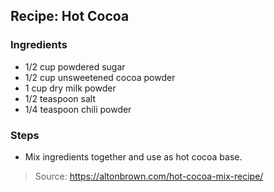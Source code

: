 ## Recipe: Hot Cocoa


### Ingredients
 - 1/2 cup powdered sugar
 - 1/2 cup unsweetened cocoa powder
 - 1 cup dry milk powder
 - 1/2 teaspoon salt
 - 1/4 teaspoon chili powder

### Steps
 - Mix ingredients together and use as hot cocoa base.

> Source: https://altonbrown.com/hot-cocoa-mix-recipe/
